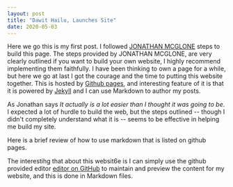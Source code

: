 ```yaml
---
layout: post
title: "Dawit Hailu, Launches Site"
date: 2020-05-03
---
```


Here we go this is my first post. I followed [JONATHAN MCGLONE](http://jmcglone.com/guides/github-pages/) steps to build this page. The steps provided by JONATHAN MCGLONE, are very clearly outlined if you want to build your own website, I highly recommend implementing them faithfully. I have been thinking to own a page for a while, but here we go at last I got the courage and the time to putting this website together. This is hosted by [Github pages](https://pages.github.com), and interesting feature of it is that it is powered by [Jekyll](http://jekyllrb.com) and I can use Markdown to author my posts. 

As Jonathan says _It actually is a lot easier than I thought it was going to be_. I expected a lot of hurdle to build the web, but the steps outlined -- though I didn't completely understand what it is -- seems to be effective in helping me build my site.

Here is a brief review of how to use markdown that is listed on github pages.

The interestihg that about this websit6e is I can simply use the github provided editor [editor on GitHub](https://github.com/Daweet/Daweet.github.io/edit/master/README.md) to maintain and preview the content for my website, and this is done in Markdown files.

